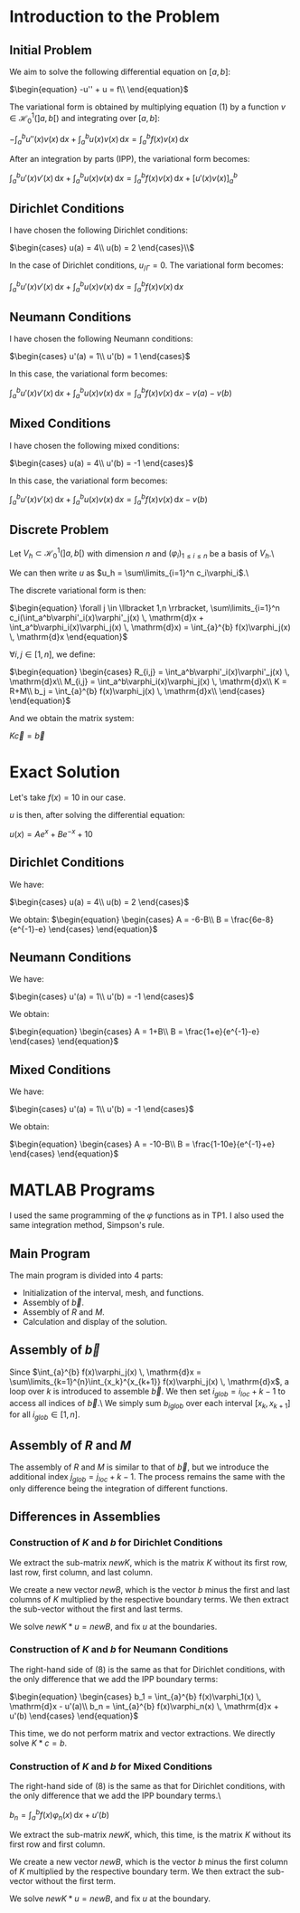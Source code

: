 # Introduction to the Problem

## Initial Problem

We aim to solve the following differential equation on $\left[a,b\right]$:

$`\begin{equation}
        -u'' + u = f\\     
\end{equation}`$

The variational form is obtained by multiplying equation (1) by a function $v \in \mathcal{H}_0^1(\left]a,b\right[)$ and integrating over $\left[a,b\right]$:

$`\begin{equation}
        -\int_{a}^{b} u''(x)v(x) \, \mathrm{d}x + \int_{a}^{b} u(x)v(x) \, \mathrm{d}x = \int_{a}^{b} f(x)v(x) \, \mathrm{d}x
\end{equation}`$

After an integration by parts (IPP), the variational form becomes:

$`\begin{equation}
        \int_{a}^{b} u'(x)v'(x) \, \mathrm{d}x + \int_{a}^{b} u(x)v(x) \, \mathrm{d}x = \int_{a}^{b} f(x)v(x) \, \mathrm{d}x + [u'(x)v(x)]_a^b
\end{equation}`$

## Dirichlet Conditions

I have chosen the following Dirichlet conditions:

$`\begin{cases}
    u(a) = 4\\
    u(b) = 2
\end{cases}\\`$

In the case of Dirichlet conditions, $u_{/\Gamma} = 0$. The variational form becomes:

$`\begin{equation}
    \int_{a}^{b} u'(x)v'(x) \, \mathrm{d}x + \int_{a}^{b} u(x)v(x) \, \mathrm{d}x = \int_{a}^{b} f(x)v(x) \, \mathrm{d}x
\end{equation}`$

## Neumann Conditions

I have chosen the following Neumann conditions:

$`\begin{cases}
    u'(a) = 1\\
    u'(b) = 1
\end{cases}`$

In this case, the variational form becomes:

$`\begin{equation}
        \int_{a}^{b} u'(x)v'(x) \, \mathrm{d}x + \int_{a}^{b} u(x)v(x) \, \mathrm{d}x = \int_{a}^{b} f(x)v(x) \, \mathrm{d}x - v(a) - v(b)
\end{equation}`$

## Mixed Conditions

I have chosen the following mixed conditions:

$`\begin{cases}
    u(a) = 4\\
    u'(b) = -1
\end{cases}`$

In this case, the variational form becomes:

$`\begin{equation}
        \int_{a}^{b} u'(x)v'(x) \, \mathrm{d}x + \int_{a}^{b} u(x)v(x) \, \mathrm{d}x = \int_{a}^{b} f(x)v(x) \, \mathrm{d}x - v(b)
\end{equation}`$

## Discrete Problem

Let $`V_h \subset \mathcal{H}_0^1(\left]a,b\right[)`$ with dimension $n$ and $(\varphi_i)_{1\leq i\leq n}$ be a basis of $V_h$.\\

We can then write $u$ as $u_h = \sum\limits_{i=1}^n c_i\varphi_i$.\\

The discrete variational form is then:

$`\begin{equation}
        \forall j \in \llbracket 1,n \rrbracket, \sum\limits_{i=1}^n c_i(\int_a^b\varphi'_i(x)\varphi'_j(x) \, \mathrm{d}x + \int_a^b\varphi_i(x)\varphi_j(x) \, \mathrm{d}x) = \int_{a}^{b} f(x)\varphi_j(x) \, \mathrm{d}x
\end{equation}`$

$`\forall i,j \in \left[ 1,n \right]`$, we define:

$`\begin{equation}
    \begin{cases}
        R_{i,j} = \int_a^b\varphi'_i(x)\varphi'_j(x) \, \mathrm{d}x\\
        M_{i,j} = \int_a^b\varphi_i(x)\varphi_j(x) \, \mathrm{d}x\\
        K = R+M\\
        b_j =   \int_{a}^{b} f(x)\varphi_j(x) \, \mathrm{d}x\\
    \end{cases}
\end{equation}`$


And we obtain the matrix system:

$`\begin{equation}
    K\vec{c} = \vec{b}
\end{equation}`$

# Exact Solution

Let's take $f(x) = 10$ in our case.

$u$ is then, after solving the differential equation:

$`\begin{equation}
    u(x) = Ae^x + Be^{-x} + 10
\end{equation}`$

## Dirichlet Conditions

We have:

$`\begin{cases}
    u(a) = 4\\
    u(b) = 2
\end{cases}`$


We obtain:
$`\begin{equation}
    \begin{cases}
        A = -6-B\\
        B = \frac{6e-8}{e^{-1}-e}
    \end{cases}       
\end{equation}`$

## Neumann Conditions

We have:

$`\begin{cases}
    u'(a) = 1\\
    u'(b) = -1
\end{cases}`$


We obtain:

$`\begin{equation}
    \begin{cases}
        A = 1+B\\
        B = \frac{1+e}{e^{-1}-e}
    \end{cases}       
\end{equation}`$

## Mixed Conditions

We have:

$`\begin{cases}
    u'(a) = 1\\
    u'(b) = -1
\end{cases}`$


We obtain:

$`\begin{equation}
    \begin{cases}
        A = -10-B\\
        B = \frac{1-10e}{e^{-1}+e}
    \end{cases}       
\end{equation}`$

# MATLAB Programs

I used the same programming of the $\varphi$ functions as in TP1. I also used the same integration method, Simpson's rule.

## Main Program

The main program is divided into 4 parts:

- Initialization of the interval, mesh, and functions.
- Assembly of $\vec{b}$.
- Assembly of $R$ and $M$.
- Calculation and display of the solution.

## Assembly of $`\vec{b}`$ 

Since $\int_{a}^{b} f(x)\varphi_j(x) \, \mathrm{d}x = \sum\limits_{k=1}^{n}\int_{x_k}^{x_{k+1}} f(x)\varphi_j(x) \, \mathrm{d}x$, a loop over $k$ is introduced to assemble $\Vec{b}$. We then set $i_{glob} = i_{loc}+k-1$ to access all indices of $\Vec{b}$.\\
We simply sum $b_{iglob}$ over each interval $\left[x_{k},x_{k+1}\right]$ for all $i_{glob} \in \left[ 1,n \right]$.

## Assembly of $`R`$ and $`M`$
The assembly of $`R`$ and $`M`$ is similar to that of $\Vec{b}$, but we introduce the additional index $j_{glob} = j_{loc}+k-1$. The process remains the same with the only difference being the integration of different functions.

## Differences in Assemblies

### Construction of $K$ and $b$ for Dirichlet Conditions

We extract the sub-matrix $newK$, which is the matrix $K$ without its first row, last row, first column, and last column.

We create a new vector $newB$, which is the vector $b$ minus the first and last columns of $K$ multiplied by the respective boundary terms. We then extract the sub-vector without the first and last terms.

We solve $newK*u = newB$, and fix $u$ at the boundaries.

### Construction of $K$ and $b$ for Neumann Conditions

The right-hand side of (8) is the same as that for Dirichlet conditions, with the only difference that we add the IPP boundary terms:

$`\begin{equation}
\begin{cases}
    b_1 = \int_{a}^{b} f(x)\varphi_1(x) \, \mathrm{d}x - u'(a)\\
    b_n = \int_{a}^{b} f(x)\varphi_n(x) \, \mathrm{d}x + u'(b)
\end{cases}
\end{equation}`$

This time, we do not perform matrix and vector extractions. We directly solve $K*c = b$.

### Construction of $K$ and $b$ for Mixed Conditions

The right-hand side of (8) is the same as that for Dirichlet conditions, with the only difference that we add the IPP boundary terms.\\

$`\begin{equation}
    b_n = \int_{a}^{b} f(x)\varphi_n(x) \, \mathrm{d}x + u'(b)
\end{equation}`$

We extract the sub-matrix $newK$, which, this time, is the matrix $K$ without its first row and first column.

We create a new vector $newB$, which is the vector $b$ minus the first column of $K$ multiplied by the respective boundary term. We then extract the sub-vector without the first term.

We solve $newK*u = newB$, and fix $u$ at the boundary.
